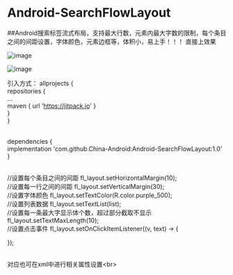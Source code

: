 # Android-SearchFlowLayout
##Android搜索标签流式布局，支持最大行数，元素内最大字数的限制，每个条目之间的间距设置，字体颜色，元素边框等，体积小，易上手！！！
直接上效果

![image](https://user-images.githubusercontent.com/65054178/188769198-ba297d3b-1d79-4bc1-bfca-474ca9b51bd8.png)

![image](https://user-images.githubusercontent.com/65054178/188771688-2f966be5-ade3-4f29-a89f-02aef8d939f9.png)


引入方式：
allprojects {
	<br>repositories {
		<br>...
		<br>maven { url 'https://jitpack.io' }
		<br>}
	   <br> }
   
 <br> dependencies {
	       <br> implementation 'com.github.China-Android:Android-SearchFlowLayout:1.0'
	<br>}
  
  <br>//设置每个条目之间的间距
  fl_layout.setHorizontalMargin(10);
  <br>//设置每一行之间的间距
  fl_layout.setVerticalMargin(30);
  <br>//设置字体颜色
  fl_layout.setTextColor(R.color.purple_500);
  <br>//设置列表数据
  fl_layout.setTextList(list);
  <br>//设置每一条最大字显示体个数，超过部分截取不显示
  fl_layout.setTextMaxLength(10);
  <br>//设置点击事件
  fl_layout.setOnClickItemListener((v, text) -> {

  });
  
  <br>对应也可在xml中进行相关属性设置\<br>
  <br>
  <attr name="itemHorizontalMargin" format="dimension"/>
  <attr name="itemVerticalMargin" format="dimension"/>
  <attr name="textMaxLength" format="integer"/>
  <attr name="textColor" format="color"/>
  
  
